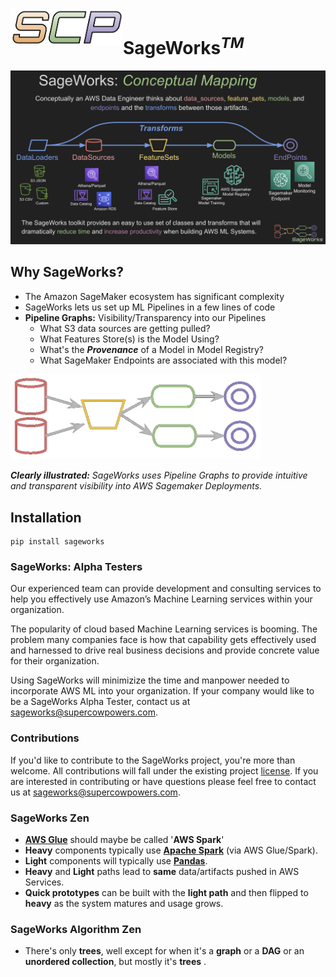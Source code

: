 <img align="left" src="docs/images/scp.png" width="180">

# SageWorks<sup><i>TM</i></sup>

<img src="docs/images/sageworks_concepts.png" width="1000">


## Why SageWorks?

- The Amazon SageMaker ecosystem has significant complexity
- SageWorks lets us set up ML Pipelines in a few lines of code
- **Pipeline Graphs:** Visibility/Transparency into our Pipelines
    - What S3 data sources are getting pulled?
    - What Features Store(s) is the Model Using?
    - What's the ***Provenance*** of a Model in Model Registry?
    - What SageMaker Endpoints are associated with this model?

<img src="docs/images/graph_representation.png" width="400">

<i><b> Clearly illustrated:</b> SageWorks uses Pipeline Graphs to provide intuitive and transparent visibility into AWS Sagemaker Deployments.</i>


    
## Installation
```
pip install sageworks
```

### SageWorks: Alpha Testers
Our experienced team can provide development and consulting services to help you effectively use Amazon’s Machine Learning services within your organization.

The popularity of cloud based Machine Learning services is booming. The problem many companies face is how that capability gets effectively used and harnessed to drive real business decisions and provide concrete value for their organization.

Using SageWorks will minimizize the time and manpower needed to incorporate AWS ML into your organization. If your company would like to be a SageWorks Alpha Tester, contact us at [sageworks@supercowpowers.com](mailto:sageworks@supercowpowers.com).

### Contributions
If you'd like to contribute to the SageWorks project, you're more than welcome. All contributions will fall under the existing project [license](https://github.com/SuperCowPowers/sageworks/blob/main/LICENSE). If you are interested in contributing or have questions please feel free to contact us at [sageworks@supercowpowers.com](mailto:sageworks@supercowpowers.com).

### SageWorks Zen
- [**AWS Glue**](https://docs.aws.amazon.com/glue/latest/dg/how-it-works.html) should maybe be called '**AWS Spark**'
- **Heavy** components typically use **[Apache Spark](https://spark.apache.org/)** (via AWS Glue/Spark).
- **Light** components will typically use **[Pandas](https://pandas.pydata.org/)**.
- **Heavy** and **Light** paths lead to **same** data/artifacts pushed in AWS Services.
- **Quick prototypes** can be built with the **light path** and then flipped to **heavy** as the system matures and usage grows.

### SageWorks Algorithm Zen
- There's only **trees**, well except for when it's a **graph** or a **DAG** or an **unordered collection**, but mostly it's **trees** .